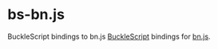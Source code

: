 # bs-bn.js
BuckleScript bindings to bn.js
[BuckleScript](https://bucklescript.github.io/) bindings for [bn.js](https://github.com/indutny/bn.js/).
